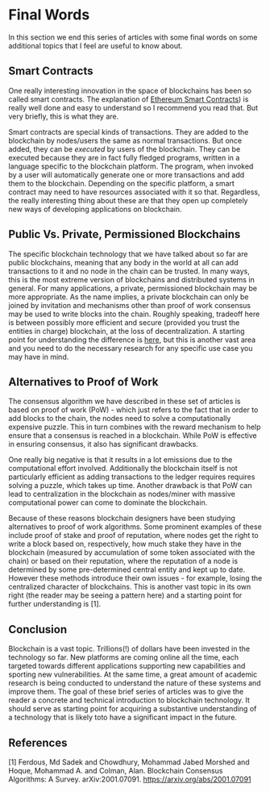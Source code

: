 # Final Words

In this section we end this series of articles with some final words on some additional topics that I feel are useful to know about. 

## Smart Contracts

One really interesting innovation in the space of blockchains has been so called smart contracts. The explanation of [Ethereum Smart Contracts](https://ethereum.org/en/developers/docs/smart-contracts/)) is really well done and easy to understand so I recommend you read that. But very briefly, this is what they are. 

Smart contracts are special kinds of transactions. They are added to the blockchain by nodes/users the same as normal transactions. But once added, they can be _executed_ by users of the blockchain. They can be executed because they are in fact fully fledged programs, written in a language specific to the blockchain platform. The program, when invoked by a user will automatically generate one or more transactions and add them to the blockchain. Depending on the specific platform, a smart contract may need to have resources associated with it so that. Regardless, the really interesting thing about these are that they open up completely new ways of developing  applications on blockchain.


## Public Vs. Private, Permissioned Blockchains

The specific blockchain technology that we have talked about so far are public blockchains, meaning that any body in the world at all can add transactions to it and no node in the chain can be trusted. In many ways, this is the most extreme version of blockchains and distributed systems in general. For many applications, a private, permissioned blockchain may be more appropriate. As the name implies, a private blockchain can only be joined by invitation and mechanisms other than proof of work consensus may be used to write blocks into the chain. Roughly speaking, tradeoff here is between possibly more efficient and secure (provided you trust the entities in charge) blockchain, at the loss of decentralization. A starting point for understanding the difference is [here](https://www.blockchain-council.org/blockchain/public-vs-private-blockchain-a-comprehensive-comparison/), but this is another vast area and you need to do the necessary research for any specific use case you may have in mind.


## Alternatives to Proof of Work

The consensus algorithm we have described in these set of articles is based on proof of work (PoW) - which just refers to the fact that in order to add blocks to the chain, the nodes need to solve a computationally expensive puzzle. This in turn combines with the reward mechanism to help ensure that a consensus is reached in a blockchain. While PoW is effective in ensuring consensus, it also has significant drawbacks. 

One really big negative is that it results in a lot emissions due to the computational effort involved. Additionally the blockchain itself is not particularly efficient as adding transactions to the ledger requires requires solving a puzzle, which takes up time. Another drawback is that PoW can lead to centralization in the blockchain as nodes/miner with massive computational power can come to dominate the blockchain.

Because of these reasons blockchain designers have been studying alternatives to proof of work algorithms. Some prominent examples of these include proof of stake and proof of reputation, where nodes get the right to write a block based on, respectively, how much stake they have in the blockchain (measured by accumulation of some token associated with the chain) or based on their reputation, where the reputation of a node is determined by some pre-determined central entity and kept up to date. However these methods introduce their own issues - for example, losing the centralized character of blockchains. This is another vast topic in its own right (the reader may be seeing a pattern here) and a starting point for further understanding is [1].

## Conclusion 

 Blockchain is a vast topic. Trillions(!) of dollars have been invested in the technology so far. New platforms are coming online all the time, each targeted towards different applications supporting new capabilities and sporting new vulnerabilities. At the same time, a great amount of academic research is being conducted to understand the nature of these systems and improve them. The goal of these brief series of articles was to give the reader a concrete and technical introduction to blockchain technology. It should serve as starting point for acquiring a substantive understanding of a technology that is likely toto have a significant impact in the future.


## References

 [1] Ferdous, Md Sadek and Chowdhury, Mohammad Jabed Morshed and Hoque, Mohammad A. and Colman, Alan. Blockchain Consensus Algorithms: A Survey. arXiv:2001.07091. https://arxiv.org/abs/2001.07091
